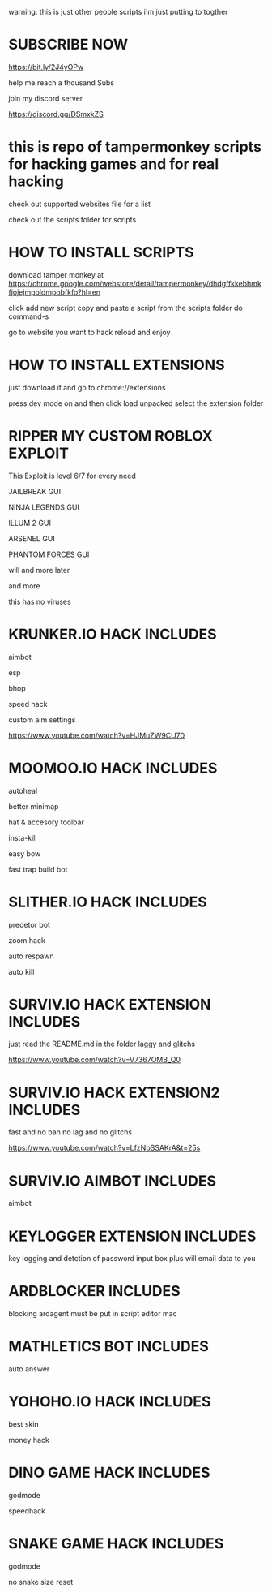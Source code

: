 warning: this is just other people scripts i'm just putting to togther 

# SUBSCRIBE NOW

https://bit.ly/2J4yOPw

help me reach a thousand Subs

join my discord server

https://discord.gg/DSmxkZS

# this is repo of tampermonkey scripts for hacking games and for real hacking
check out supported websites file for a list

check out the scripts folder for scripts
# HOW TO INSTALL SCRIPTS

download tamper monkey at https://chrome.google.com/webstore/detail/tampermonkey/dhdgffkkebhmkfjojejmpbldmpobfkfo?hl=en

click add new script copy and paste a script from the scripts folder do command-s

 go to website you want to hack reload and enjoy
 
 # HOW TO INSTALL EXTENSIONS
 
 just download it and go to chrome://extensions
 
 press dev mode on and then click load unpacked select the extension folder
# RIPPER MY CUSTOM ROBLOX EXPLOIT
This Exploit is level 6/7 for every need 

JAILBREAK GUI

NINJA LEGENDS GUI

ILLUM 2 GUI

ARSENEL GUI

PHANTOM FORCES GUI

will and more later

and more

this has no viruses
# KRUNKER.IO HACK INCLUDES

aimbot

esp

bhop

speed hack

custom aim settings

https://www.youtube.com/watch?v=HJMuZW9CU70

# MOOMOO.IO HACK INCLUDES

autoheal

better minimap

hat & accesory toolbar

insta-kill

easy bow

fast trap build bot

# SLITHER.IO HACK INCLUDES

predetor bot

zoom hack 

auto respawn

auto kill
 # SURVIV.IO HACK EXTENSION INCLUDES
 
 just read the README.md in the folder
 laggy and glitchs
 
 https://www.youtube.com/watch?v=V7367OMB_Q0
 
 # SURVIV.IO HACK EXTENSION2 INCLUDES
 fast and no ban no lag and no glitchs
 
 https://www.youtube.com/watch?v=LfzNbSSAKrA&t=25s
 
 # SURVIV.IO AIMBOT INCLUDES
 
 aimbot 

# KEYLOGGER EXTENSION INCLUDES

key logging and detction of password input box plus will email data to you

# ARDBLOCKER INCLUDES

blocking ardagent must be put in script editor mac

# MATHLETICS BOT INCLUDES

auto answer
# YOHOHO.IO HACK INCLUDES

best skin

money hack

# DINO GAME HACK INCLUDES

godmode

speedhack

# SNAKE GAME HACK INCLUDES

godmode

no snake size reset
